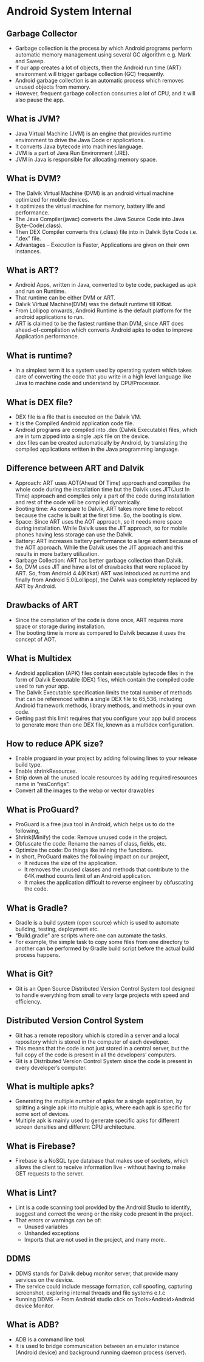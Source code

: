 # Android System Internal

## Garbage Collector

- Garbage collection is the process by which Android programs perform automatic memory management using several GC algorithm e.g. Mark and Sweep.
- If our app creates a lot of objects, then the Android run time (ART) environment will trigger garbage collection (GC) frequently.
- Android garbage collection is an automatic process which removes unused objects from memory.
- However, frequent garbage collection consumes a lot of CPU, and it will also pause the app.

## What is JVM?

- Java Virtual Machine (JVM) is an engine that provides runtime environment to drive the Java Code or applications. 
- It converts Java bytecode into machines language. 
- JVM is a part of Java Run Environment (JRE).
- JVM in Java is responsible for allocating memory space.

   
## What is DVM?

- The Dalvik Virtual Machine (DVM) is an android virtual machine optimized for mobile devices. 
- It optimizes the virtual machine for memory, battery life and performance.
- The Java Compiler(javac) converts the Java Source Code into Java Byte-Code(.class). 
- Then DEX Compiler converts this (.class) file into in Dalvik Byte Code i.e. “.dex” file.
- Advantages – Execution is Faster, Applications are given on their own instances.
     
## What is ART?

- Android Apps, written in Java, converted to byte code, packaged as apk and run on Runtime. 
- That runtime can be either DVM or ART. 
- Dalvik Virtual Machine(DVM) was the default runtime till Kitkat. 
- From Lollipop onwards, Android Runtime is the default platform for the android applications to run. 
- ART is claimed to be the fastest runtime than DVM, since ART does ahead-of-compilation which converts Android apks to odex to improve Application performance.

## What is runtime?

- In a simplest term it is a system used by operating system which takes care of converting the code that you write in a high level language like Java to machine code and understand by CPU/Processor.

## What is DEX file?

- DEX  file is a file that is executed on the Dalvik VM.
- It is the Compiled Android application code file.
- Android programs are compiled into .dex (Dalvik Executable) files, which are in turn zipped into a single .apk file on the device. 
- .dex files can be created automatically by Android, by translating the compiled applications written in the Java programming language.

## Difference between ART and Dalvik

- Approach: ART uses AOT(Ahead Of Time) approach and compiles the whole code during the installation time but the Dalvik uses JIT(Just In Time) approach and complies only a       part of the code during installation and rest of the code will be compiled dynamically.
- Booting time: As compare to Dalvik, ART takes more time to reboot because the cache is built at the first time. So, the booting is slow.
- Space: Since ART uses the AOT approach, so it needs more space during installation. While Dalvik uses the JIT approach, so for mobile phones having less storage can use the     Dalvik.
- Battery: ART increases battery performance to a large extent because of the AOT approach. While the Dalvik uses the JIT approach and this results in more battery utilization.
- Garbage Collection: ART has better garbage collection than Dalvik.
- So, DVM uses JIT and have a lot of drawbacks that were replaced by ART. So, from Android 4.4(Kitkat) ART was introduced as runtime and finally from Android 5.0(Lollipop), the   Dalvik was completely replaced by ART by Android.

## Drawbacks of ART

- Since the compilation of the code is done once, ART requires more space or storage during installation.
- The booting time is more as compared to Dalvik because it uses the concept of AOT.

## What is Multidex

- Android application (APK) files contain executable bytecode files in the form of Dalvik Executable (DEX) files, which contain the compiled code used to run your app. 
- The Dalvik Executable specification limits the total number of methods that can be referenced within a single DEX file to 65,536, including Android framework methods, 
  library methods, and methods in your own code. 
- Getting past this limit requires that you configure your app build process to generate more than one DEX file, known as a multidex configuration.

## How to reduce APK size?

- Enable proguard in your project by adding following lines to your release build type.
- Enable shrinkResources.
- Strip down all the unused locale resources by adding required resources name in “resConfigs”.
- Convert all the images to the webp or vector drawables

## What is ProGuard?

- ProGuard is a free java tool in Android, which helps us to do the following,
- Shrink(Minify) the code: Remove unused code in the project.
- Obfuscate the code: Rename the names of class, fields, etc.
- Optimize the code: Do things like inlining the functions.
- In short, ProGuard makes the following impact on our project,  
    - It reduces the size of the application.
    - It removes the unused classes and methods that contribute to the 64K method counts limit of an Android application.
    - It makes the application difficult to reverse engineer by obfuscating the code.
    
## What is Gradle?

- Gradle is a build system (open source) which is used to automate building, testing, deployment etc. 
- “Build.gradle” are scripts where one can automate the tasks. 
- For example, the simple task to copy some files from one directory to another can be performed by Gradle build script before the actual build process happens.

## What is Git?

- Git is an Open Source Distributed Version Control System tool designed to handle everything from small to very large projects with speed and efficiency.

## Distributed Version Control System

- Git has a remote repository which is stored in a server and a local repository which is stored in the computer of each developer.
- This means that the code is not just stored in a central server, but the full copy of the code is present in all the developers’ computers.
- Git is a Distributed Version Control System since the code is present in every developer’s computer.

## What is multiple apks?

- Generating the multiple number of apks for a single application, by splitting a single apk into multiple apks, where each apk is specific for some sort of devices. 
- Multiple apk is mainly used to generate specific apks for different screen densities and different CPU architecture.

## What is Firebase?

- Firebase is a NoSQL type database that makes use of sockets, which allows the client to receive information live - without having to make GET requests to the server.

## What is Lint?

- Lint is a code scanning tool provided by the Android Studio to identify, suggest and correct the wrong or the risky code present in the project.
- That errors or warnings can be of:
   - Unused variables
   - Unhanded exceptions
   - Imports that are not used in the project, and many more..
   
## DDMS 

- DDMS stands for Dalvik debug monitor server, that provide many services on the device.
- The service could include message formation, call spoofing, capturing screenshot, exploring internal threads and file systems e.t.c
- Running DDMS -> From Android studio click on Tools>Android>Android device Monitor.

## What is ADB?

- ADB is a command line tool. 
- It is used to bridge communication between an emulator instance (Android device) and background running daemon process (server).
